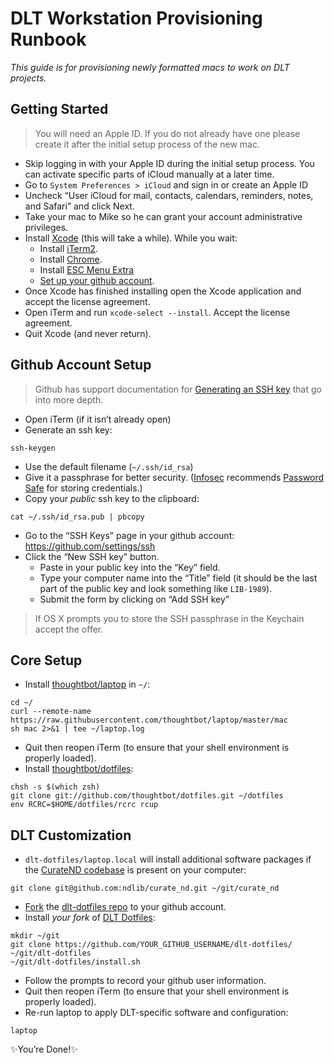 # DLT Workstation Provisioning Runbook

_This guide is for provisioning newly formatted macs to work on DLT projects._ 

## Getting Started
> You will need an Apple ID. If you do not already have one please create it after the initial setup process of the new mac.

- Skip logging in with your Apple ID during the initial setup process. You can activate specific parts of iCloud manually at a later time.
- Go to `System Preferences > iCloud` and sign in or create an Apple ID
- Uncheck “User iCloud for mail, contacts, calendars, reminders, notes, and Safari” and click Next.
- Take your mac to Mike so he can grant your account administrative privileges.
- Install [Xcode](https://itunes.apple.com/us/app/xcode/id497799835) (this will take a while). While you wait:
  - Install [iTerm2](https://www.iterm2.com/).
  - Install [Chrome](https://www.google.com/chrome/browser/desktop/).
  - Install [ESC Menu Extra](http://esc.nd.edu/mac/menuextra.html)
  - [Set up your github account](#github-account-setup).
- Once Xcode has finished installing open the Xcode application and accept the license agreement.
- Open iTerm and run `xcode-select --install`. Accept the license agreement.
- Quit Xcode (and never return).

## Github Account Setup
> Github has support documentation for [Generating an SSH key](https://help.github.com/articles/generating-an-ssh-key/) that go into more depth.

- Open iTerm (if it isn’t already open)
- Generate an ssh key:

```console
ssh-keygen
```

- Use the default filename (`~/.ssh/id_rsa`)
- Give it a passphrase for better security. ([Infosec](http://oithelp.nd.edu/information-security/) recommends [Password Safe](https://pwsafe.org/) for storing credentials.)
- Copy your _public_ ssh key to the clipboard:

```console
cat ~/.ssh/id_rsa.pub | pbcopy
```

- Go to the “SSH Keys” page in your github account: https://github.com/settings/ssh
- Click the “New SSH key” button.
  - Paste in your public key into the “Key” field.
  - Type your computer name into the “Title” field (it should be the last part of the public key and look something like `LIB-1989`).
  - Submit the form by clicking on “Add SSH key”

> If OS X prompts you to store the SSH passphrase in the Keychain accept the offer.

## Core Setup
- Install [thoughtbot/laptop](https://github.com/thoughtbot/laptop) in `~/`:

```console
cd ~/
curl --remote-name https://raw.githubusercontent.com/thoughtbot/laptop/master/mac
sh mac 2>&1 | tee ~/laptop.log
```

- Quit then reopen iTerm (to ensure that your shell environment is properly loaded).
- Install [thoughtbot/dotfiles](https://github.com/thoughtbot/dotfiles):

```console
chsh -s $(which zsh)
git clone git://github.com/thoughtbot/dotfiles.git ~/dotfiles
env RCRC=$HOME/dotfiles/rcrc rcup
```

## DLT Customization
- `dlt-dotfiles/laptop.local` will install additional software packages if the [CurateND codebase](https://github.com/ndlib/curate_nd) is present on your computer:

```console
git clone git@github.com:ndlib/curate_nd.git ~/git/curate_nd
```

- [Fork](https://help.github.com/articles/fork-a-repo/) the [dlt-dotfiles repo](https://github.com/ndlib/dlt-dotfiles/) to your github account.
- Install _your fork_ of [DLT Dotfiles](https://github.com/ndlib/dlt-dotfiles/):

```console
mkdir ~/git
git clone https://github.com/YOUR_GITHUB_USERNAME/dlt-dotfiles/ ~/git/dlt-dotfiles
~/git/dlt-dotfiles/install.sh
```

- Follow the prompts to record your github user information.
- Quit then reopen iTerm (to ensure that your shell environment is properly loaded).
- Re-run laptop to apply DLT-specific software and configuration:

```console
laptop
```

:sparkles:You’re Done!:sparkles: